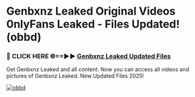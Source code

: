 # Genbxnz Leaked Original Videos 0nlyFans Leaked - Files Updated! (obbd)

<h3>🔴 CLICK HERE 🌐==►► <a href="https://tinyurl.com/3hn5wdd3" rel="nofollow">Genbxnz Leaked Updated Files</a></h3>

Get Genbxnz Leaked and all content. Now you can access all videos and pictures of Genbxnz Leaked. New Updated Files 2025!

[![obbd](https://i.imgur.com/4HnBqBT.gif)](https://tinyurl.com/3hn5wdd3)
